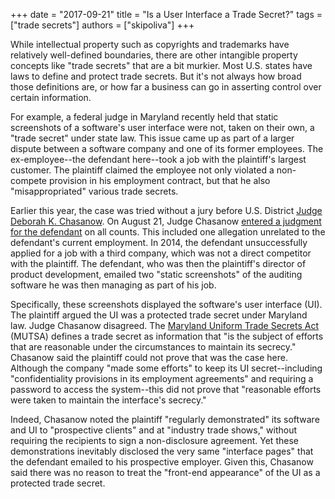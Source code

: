 +++
date = "2017-09-21"
title = "Is a User Interface a Trade Secret?"
tags = ["trade secrets"]
authors = ["skipoliva"]
+++

While intellectual property such as copyrights and trademarks have relatively well-defined boundaries, there are other intangible property concepts like "trade secrets" that are a bit murkier. Most U.S. states have laws to define and protect trade secrets. But it's not always how broad those definitions are, or how far a business can go in asserting control over certain information.

For example, a federal judge in Maryland recently held that static screenshots of a software's user interface were not, taken on their own, a "trade secret" under state law. This issue came up as part of a larger dispute between a software company and one of its former employees. The ex-employee--the defendant here--took a job with the plaintiff's largest customer. The plaintiff claimed the employee not only violated a non-compete provision in his employment contract, but that he also "misappropriated" various trade secrets.

Earlier this year, the case was tried without a jury before U.S. District [Judge Deborah K. Chasanow](http://www.mdd.uscourts.gov/deborah-k-chasanow-district-judge). On August 21, Judge Chasanow [entered a judgment for the defendant](https://scholar.google.com/scholar_case?case=12589980518480089711) on all counts. This included one allegation unrelated to the defendant's current employment. In 2014, the defendant unsuccessfully applied for a job with a third company, which was not a direct competitor with the plaintiff. The defendant, who was then the plaintiff's director of product development, emailed two "static screenshots" of the auditing software he was then managing as part of his job.

Specifically, these screenshots displayed the software's user interface (UI). The plaintiff argued the UI was a protected trade secret under Maryland law. Judge Chasanow disagreed. The [Maryland Uniform Trade Secrets Act](https://govt.westlaw.com/mdc/Browse/Home/Maryland/MarylandCodeCourtRules?guid=NB73D5FA09B6011DB9BCF9DAC28345A2A&originationContext=documenttoc&transitionType=Default&contextData=(sc.Default)) (MUTSA) defines a trade secret as information that "is the subject of efforts that are reasonable under the circumstances to maintain its secrecy." Chasanow said the plaintiff could not prove that was the case here. Although the company "made some efforts" to keep its UI secret--including "confidentiality provisions in its employment agreements" and requiring a password to access the system--this did not prove that "reasonable efforts were taken to maintain the interface's secrecy."

Indeed, Chasanow noted the plaintiff "regularly demonstrated" its software and UI to "prospective clients" and at "industry trade shows," without requiring the recipients to sign a non-disclosure agreement. Yet these demonstrations inevitably disclosed the very same "interface pages" that the defendant emailed to his prospective employer. Given this, Chasanow said there was no reason to treat the "front-end appearance" of the UI as a protected trade secret.
